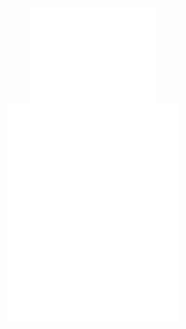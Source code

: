 <!-- ![197358546-0907924c-1c24-4b81-9143-ee4b752fe77b](https://user-images.githubusercontent.com/76916192/227782138-cd864d1d-1cbb-4e20-867a-f92bb2a7d7bd.png)


<!-- <p align="center">
  
<img src="https://github-readme-stats.vercel.app/api?username=prankush-tech&count_private=true&theme=radical" alt="Prankush" width="270" />

<img  alt="screen-shot-2021-08-26-at-24711-pm_bnn3" src="https://user-images.githubusercontent.com/76916192/195103662-c2039c79-14b3-45cb-aebd-01c118a420e5.png" width="250">

<img src="https://streak-stats.demolab.com?user=prankush-tech&theme=neon-palenight&hide_border=true&border_radius=10" alt="Prankush" width="270" />




</p> --> 





<p align="center">
<!--    FOLLOW and wait for 15 mins, Bot will add your Name 🎃 -->
  <br>
<!--   <img align="center" src="https://github-readme-stats.vercel.app/api?username=prankush-tech&count_private=true&theme=radical" alt="Prankush" width="300" /> -->
  <img align="center" src="/data.svg" alt="Metrics" width="220">
  <img align="center" src="/achievements.svg" alt="Metrics" width="300"> 
  <img align="center" src="/people.svg" alt="Metrics" width="300">

</p> 




